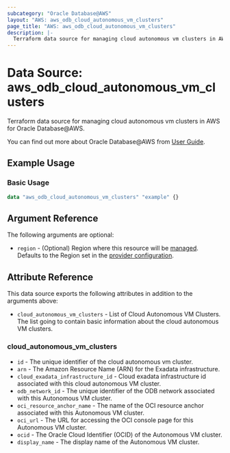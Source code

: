 ```yaml
---
subcategory: "Oracle Database@AWS"
layout: "AWS: aws_odb_cloud_autonomous_vm_clusters"
page_title: "AWS: aws_odb_cloud_autonomous_vm_clusters"
description: |-
  Terraform data source for managing cloud autonomous vm clusters in AWS for Oracle Database@AWS.
---
```


# Data Source: aws_odb_cloud_autonomous_vm_clusters

Terraform data source for managing cloud autonomous vm clusters in AWS for Oracle Database@AWS.

You can find out more about Oracle Database@AWS from [User Guide](https://docs.aws.amazon.com/odb/latest/UserGuide/what-is-odb.html).

## Example Usage

### Basic Usage

```terraform
data "aws_odb_cloud_autonomous_vm_clusters" "example" {}
```

## Argument Reference

The following arguments are optional:

* `region` - (Optional) Region where this resource will be [managed](https://docs.aws.amazon.com/general/latest/gr/rande.html#regional-endpoints). Defaults to the Region set in the [provider configuration](https://registry.terraform.io/providers/hashicorp/aws/latest/docs#aws-configuration-reference).

## Attribute Reference

This data source exports the following attributes in addition to the arguments above:

* `cloud_autonomous_vm_clusters` - List of Cloud Autonomous VM Clusters. The list going to contain basic information about the cloud autonomous VM clusters.

### cloud_autonomous_vm_clusters

* `id` - The unique identifier of the cloud autonomous vm cluster.
* `arn` - The Amazon Resource Name (ARN) for the Exadata infrastructure.
* `cloud_exadata_infrastructure_id` - Cloud exadata infrastructure id associated with this cloud autonomous VM cluster.
* `odb_network_id` - The unique identifier of the ODB network associated with this Autonomous VM cluster.
* `oci_resource_anchor_name` - The name of the OCI resource anchor associated with this Autonomous VM cluster.
* `oci_url` - The URL for accessing the OCI console page for this Autonomous VM cluster.
* `ocid` - The Oracle Cloud Identifier (OCID) of the Autonomous VM cluster.
* `display_name` - The display name of the Autonomous VM cluster.
